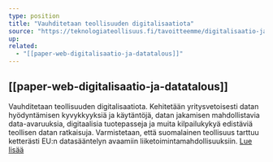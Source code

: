 ```yaml
---
type: position
title: "Vauhditetaan teollisuuden digitalisaatiota"
source: "https://teknologiateollisuus.fi/tavoitteemme/digitalisaatio-ja-datatalous/"
up:
related:
  - "[[paper-web-digitalisaatio-ja-datatalous]]"
---
```


## [[paper-web-digitalisaatio-ja-datatalous]]

Vauhditetaan teollisuuden digitalisaatiota. Kehitetään yritysvetoisesti datan hyödyntämisen kyvykkyyksiä ja käytäntöjä, datan jakamisen mahdollistavia data-avaruuksia, digitaalisia tuotepasseja ja muita kilpailukykyä edistäviä teollisen datan ratkaisuja. Varmistetaan, että suomalainen teollisuus tarttuu ketterästi EU:n datasääntelyn avaamiin liiketoimintamahdollisuuksiin. [Lue lisää](https://teknologiateollisuus.fi/tavoitteemme/digitalisaatio-ja-datatalous/vauhditetaan-teollisuuden-digitalisaatiota/)
